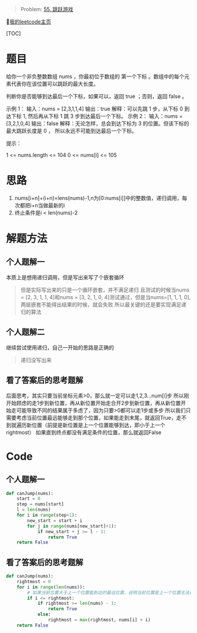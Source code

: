
> Problem: [55. 跳跃游戏](https://leetcode.cn/problems/jump-game/description/)

🐷[我的leetcode主页](https://leetcode.cn/u/qui22ical-gagariny8t/)

[TOC]

# 题目
给你一个非负整数数组 nums ，你最初位于数组的 第一个下标 。数组中的每个元素代表你在该位置可以跳跃的最大长度。

判断你是否能够到达最后一个下标，如果可以，返回 true ；否则，返回 false 。

示例 1：
输入：nums = [2,3,1,1,4]
输出：true
解释：可以先跳 1 步，从下标 0 到达下标 1, 然后再从下标 1 跳 3 步到达最后一个下标。
示例 2：
输入：nums = [3,2,1,0,4]
输出：false
解释：无论怎样，总会到达下标为 3 的位置。但该下标的最大跳跃长度是 0 ， 所以永远不可能到达最后一个下标。

提示：

1 <= nums.length <= 104
0 <= nums[i] <= 105

# 思路

1. nums[i+n]+(i+n)=lens(nums)-1,n为[0:nums[i]]中的整数值，递归调用，每次都把i+n当做最新的i
2. 终止条件是i < len(nums)-2

# 解题方法

## 个人题解一
本质上是想用递归调用，但是写出来写了个嵌套循环
>但是实际写出来的只是一个循环嵌套，并不满足递归
>且测试的时候当nums = [2, 3, 1, 1, 4]和nums = [3, 2, 1, 0, 4]测试通过，但是当nums=[1, 1, 1, 0],两层嵌套不能得出结果的时候，就会失败
>所以最关键的还是要实现满足递归的算法
## 个人题解二
继续尝试使用递归，自己一开始的思路是正确的
>递归没写出来
## 看了答案后的思考题解
后面思考，其实只要当前坐标元素>0，那么就一定可以走1,2,3...num[i]步
所以刚开始顾虑的走1步到新位置，再从新位置开始走合开2步到新位置，再从新位置开始走可能导致不同的结果属于多虑了，因为只要>0都可以走1步或多步
所以我们只需要考虑当前位置最远能够走到那个位置，如果能走到末尾，就返回True，走不到就遍历新位置（前提是新位置是上一个位置能够到达，即小于上一个rightmost）
如果直到终点都没有满足条件的位置，那么就返回False
# Code
## 个人题解一
```python
def canJump(nums):
    start = 0
    step = nums[start]
    l = len(nums)
    for i in range(step+1):
        new_start = start + i
        for j in range(nums[new_start]+1):
            if new_start + j >= l - 1:
                return True
    return False
```
## 看了答案后的思考题解
```python
def canJump(nums):
    rightmost = 0
    for i in range(len(nums)):
        # 如果当前位置大于上一个位置能到达的最远位置，说明当前位置是上一个位置无法道德的位置，那么直接return false
        if i <= rightmost:
            if rightmost >= len(nums) - 1:
                return True
            else:
                rightmost = max(rightmost, nums[i] + i)
    return False
```